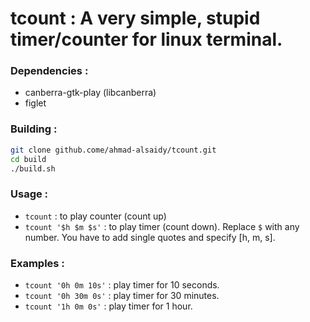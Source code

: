 # tcount : A very simple, stupid timer/counter for linux terminal.

### Dependencies :
* canberra-gtk-play (libcanberra)
* figlet

### Building :
```sh
git clone github.come/ahmad-alsaidy/tcount.git
cd build
./build.sh
```

### Usage :
* `tcount` : to play counter (count up)
* `tcount '$h $m $s'` : to play timer (count down). Replace `$` with any number. You have to add single quotes and specify [h, m, s].

### Examples :
* `tcount '0h 0m 10s'` : play timer for 10 seconds.
* `tcount '0h 30m 0s'` : play timer for 30 minutes.
* `tcount '1h 0m 0s'` : play timer for 1 hour.
